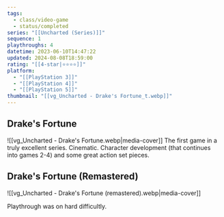 ```yaml
---
tags:
  - class/video-game
  - status/completed
series: "[[Uncharted (Series)]]"
sequence: 1
playthroughs: 4
datetime: 2023-06-10T14:47:22
updated: 2024-08-08T18:59:00
rating: "[[4-star|⭐️⭐️⭐️⭐️]]"
platform:
  - "[[PlayStation 3]]"
  - "[[PlayStation 4]]"
  - "[[PlayStation 5]]"
thumbnail: "[[vg_Uncharted - Drake's Fortune_t.webp]]"
---
```

## Drake's Fortune
![[vg_Uncharted - Drake's Fortune.webp|media-cover]]
The first game in a truly excellent series. Cinematic. Character development (that continues into games 2-4) and some great action set pieces.
## Drake's Fortune (Remastered)
![[vg_Uncharted - Drake's Fortune (remastered).webp|media-cover]]

Playthrough was on hard difficultly.